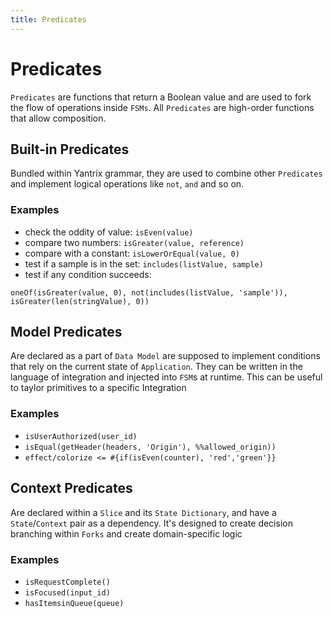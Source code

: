 ```yaml
---
title: Predicates
---
```


# Predicates

`Predicates` are functions that return a Boolean value and are used to fork the flow of operations inside `FSMs`.
All `Predicates` are high-order functions that allow composition.

## Built-in Predicates

Bundled within Yantrix grammar, they are used to combine other `Predicates` and implement logical operations
like `not`, `and` and so on.

### Examples

- check the oddity of value: `isEven(value)`
- compare two numbers: `isGreater(value, reference)`
- compare with a constant: `isLowerOrEqual(value, 0)`
- test if a sample is in the set: `includes(listValue, sample)`
- test if any condition succeeds:

```
oneOf(isGreater(value, 0), not(includes(listValue, 'sample')), isGreater(len(stringValue), 0))
```

## Model Predicates

Are declared as a part of `Data Model` are supposed to implement conditions that rely on the current state
of `Application`. They can be written in the language of integration and injected into `FSM`s at runtime. This can be
useful to taylor primitives to a specific Integration

### Examples

- `isUserAuthorized(user_id)`
- `isEqual(getHeader(headers, 'Origin'), %%allowed_origin))`
- `effect/colorize <= #{if(isEven(counter), 'red','green'}}`

## Context Predicates

Are declared within a `Slice` and its `State Dictionary`, and have a `State`/`Context` pair as a dependency. It's
designed to create decision branching within `Forks` and create domain-specific logic

### Examples

- `isRequestComplete()`
- `isFocused(input_id)`
- `hasItemsinQueue(queue)`
